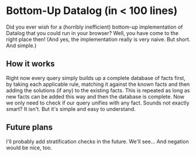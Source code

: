 # Bottom-Up Datalog (in < 100 lines)

Did you ever wish for a (horribly inefficient) bottom-up implementation of Datalog that you could run in your browser? Well, you have come to the right place then! (And yes, the implementation really is very naive. But short. And simple.)

## How it works

Right now every query simply builds up a complete database of facts first, by taking each applicable rule, matching it against the known facts and then adding the solutions (if any) to the existing facts. This is repeated as long as new facts can be added this way and then the database is complete. Now we only need to check if our query unifies with any fact. Sounds not exactly smart? It isn't. But it's simple and easy to understand.

## Future plans

I'll probably add stratification checks in the future. We'll see... And negation would be nice, too.